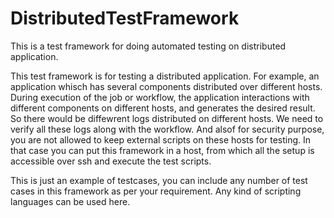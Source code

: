 # DistributedTestFramework
This is a test framework for doing automated testing on distributed application.

This test framework is for testing a distributed application. For example, an application whisch has several components distributed over different hosts. During execution of the job or workflow, the application interactions with different components on different hosts, and generates the desired result. So there would be diffewrent logs distributed on different hosts. We need to verify all these logs along with the workflow. And alsof for security purpose, you are not allowed to keep external scripts on these hosts for testing. In that case you can put this framework in a host, from which all the setup is accessible over ssh and execute the test scripts.


This is just an example of testcases, you can include any number of test cases in this framework as per your requirement.
Any kind of scripting languages can be used here.
